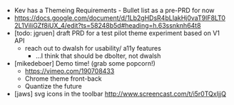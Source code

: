   * Kev has a Themeing Requirements - Bullet list as a pre-PRD for now
  * https://docs.google.com/document/d/1Lb2gHDsR4bLIakHj0vaT9lF8LT02L1ViliGZf8iUX_4/edit?ts=58248b5d#heading=h.63ssnknh64t8
  * [todo: jgruen] draft PRD for a test pilot theme experiment based on V1 API
    * reach out to dwalsh for usability/ a11y features
      * ...I think that should be dbolter, not dwalsh
  * [mikedeboer] Demo time! (grab some popcorn!)
    * https://vimeo.com/190708433
    * Chrome theme front-back
    * Quantize the future
  * [jaws] svg icons in the toolbar http://www.screencast.com/t/i5r0TQxIjjQ
